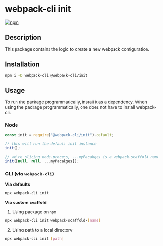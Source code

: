 # webpack-cli init

[![npm](https://img.shields.io/npm/dm/@webpack-cli/init.svg)](https://www.npmjs.com/package/@webpack-cli/init)

## Description

This package contains the logic to create a new webpack configuration.

## Installation

```bash
npm i -D webpack-cli @webpack-cli/init
```

## Usage

To run the package programmatically, install it as a dependency. When using the package programmatically, one does not have to install webpack-cli.

### Node

```js
const init = require("@webpack-cli/init").default;

// this will run the default init instance
init();

// we're slicing node.process, ...myPacakges is a webpack-scaffold name/path
init([null, null, ...myPacakges]);
```

### CLI (via `webpack-cli`)

**Via defaults**

```bash
npx webpack-cli init
```

**Via custom scaffold**

1. Using package on `npm`

```bash
npx webpack-cli init webpack-scaffold-[name]
```

2. Using path to a local directory

```bash
npx webpack-cli init [path]
```
